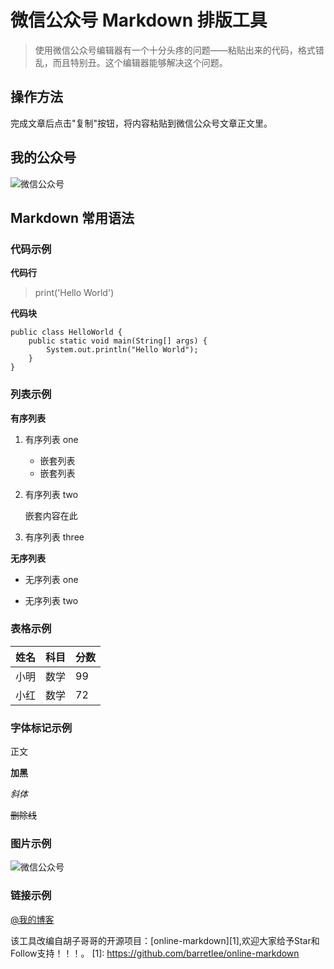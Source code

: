 # 微信公众号 Markdown 排版工具

> 使用微信公众号编辑器有一个十分头疼的问题——粘贴出来的代码，格式错乱，而且特别丑。这个编辑器能够解决这个问题。

## 操作方法
完成文章后点击"复制"按钮，将内容粘贴到微信公众号文章正文里。

## 我的公众号
![微信公众号](https://zhenziren.com/blog/images/wechat_258.jpg)

## Markdown 常用语法

### 代码示例

**代码行**
> print('Hello World')

**代码块**

```
public class HelloWorld {
    public static void main(String[] args) {
        System.out.println("Hello World");
    }
}
```

### 列表示例

**有序列表**

1. 有序列表 one

    * 嵌套列表
    * 嵌套列表

2. 有序列表 two

    嵌套内容在此

3. 有序列表 three

**无序列表**

- 无序列表 one

- 无序列表 two

### 表格示例

| 姓名 | 科目 | 分数|
|------|------|------|
| 小明| 数学    | 99 |
| 小红| 数学    | 72 |

### 字体标记示例

正文

**加黑**

*斜体*

~~删除线~~


### 图片示例


![微信公众号](https://zhenziren.com/blog/images/wechat_258.jpg)

### 链接示例

[@我的博客](https://zhenziren.com)


该工具改编自胡子哥哥的开源项目：[online-markdown][1],欢迎大家给予Star和Follow支持！！！。
[1]: https://github.com/barretlee/online-markdown
